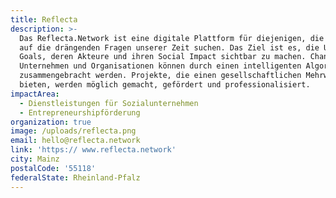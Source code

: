 ```yaml
---
title: Reflecta
description: >-
  Das Reflecta.Network ist eine digitale Plattform für diejenigen, die Antworten
  auf die drängenden Fragen unserer Zeit suchen. Das Ziel ist es, die UN Global
  Goals, deren Akteure und ihren Social Impact sichtbar zu machen. Changemaker,
  Unternehmen und Organisationen können durch einen intelligenten Algorithmus
  zusammengebracht werden. Projekte, die einen gesellschaftlichen Mehrwert
  bieten, werden möglich gemacht, gefördert und professionalisiert.
impactArea:
  - Dienstleistungen für Sozialunternehmen
  - Entrepreneurshipförderung
organization: true
image: /uploads/reflecta.png
email: hello@reflecta.network
link: 'https:// www.reflecta.network'
city: Mainz
postalCode: '55118'
federalState: Rheinland-Pfalz
---
```


